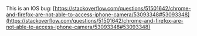 This is an IOS bug: [https://stackoverflow.com/questions/51501642/chrome-and-firefox-are-not-able-to-access-iphone-camera/53093348#53093348](https://stackoverflow.com/questions/51501642/chrome-and-firefox-are-not-able-to-access-iphone-camera/53093348#53093348)